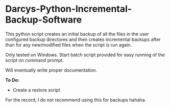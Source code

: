 # Darcys-Python-Incremental-Backup-Software
This python script creates an initial backup of all the files in the user configured backup directores and then creates incremental backups after than for any new/modified files when the script is run again.

Only tested on Windows.
Start batch script provided for easy running of the script on command prompt.

Will eventually write proper documentation.

**To Do:**
- Create a restore script

For the record, I do not recommend using this for backups hahaha.
